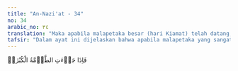 ```yaml
---
title: "An-Nazi'at - 34"
no: 34
arabic_no: ٣٤
translation: "Maka apabila malapetaka besar (hari Kiamat) telah datang,"
tafsir: "Dalam ayat ini dijelaskan bahwa apabila malapetaka yang sangat besar yaitu hari Kiamat telah datang yang menyebabkan rambut pemuda bisa beruban dan neraka dapat dilihat, maka setiap orang akan melupakan malapetaka-malapetaka lain yang pernah dialaminya. Allah akan memisahkan antara orang-orang yang taat serta bertakwa, yang mana akan dimasukkan ke dalam surga, dengan orang-orang yang membangkang dan durhaka, yang mana akan dimasukkan ke dalam neraka."
---
```


فَاِذَا جَاۤءَتِ الطَّاۤمَّةُ الْكُبْرٰىۖ
